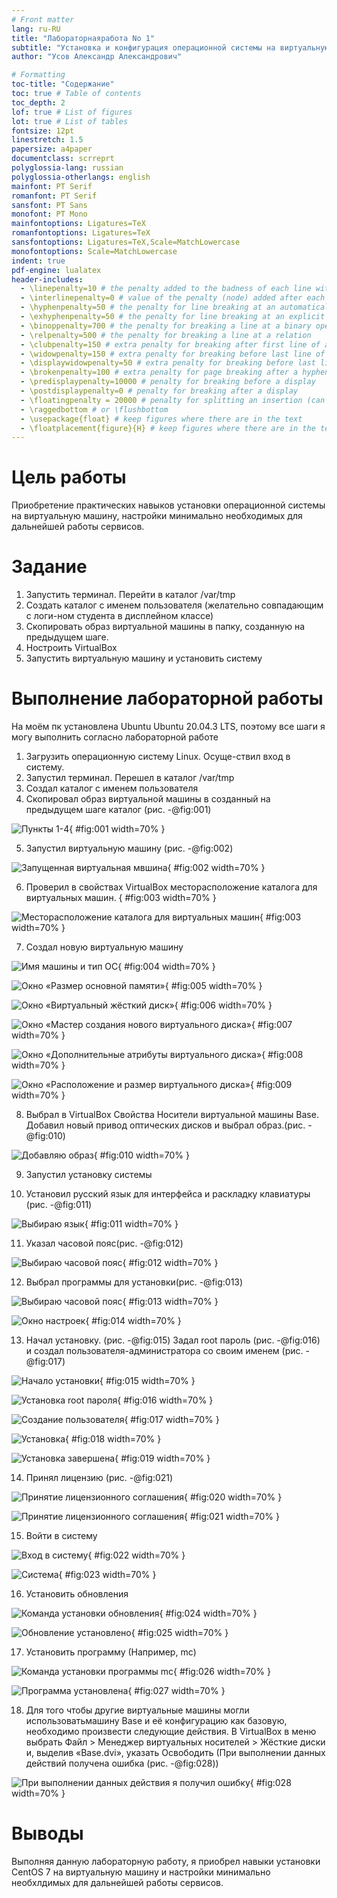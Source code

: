```yaml
---
# Front matter
lang: ru-RU
title: "Лабораторнаяработа No 1"
subtitle: "Установка и конфигурация операционной системы на виртуальную машину"
author: "Усов Александр Александрович"

# Formatting
toc-title: "Содержание"
toc: true # Table of contents
toc_depth: 2
lof: true # List of figures
lot: true # List of tables
fontsize: 12pt
linestretch: 1.5
papersize: a4paper
documentclass: scrreprt
polyglossia-lang: russian
polyglossia-otherlangs: english
mainfont: PT Serif
romanfont: PT Serif
sansfont: PT Sans
monofont: PT Mono
mainfontoptions: Ligatures=TeX
romanfontoptions: Ligatures=TeX
sansfontoptions: Ligatures=TeX,Scale=MatchLowercase
monofontoptions: Scale=MatchLowercase
indent: true
pdf-engine: lualatex
header-includes:
  - \linepenalty=10 # the penalty added to the badness of each line within a paragraph (no associated penalty node) Increasing the value makes tex try to have fewer lines in the paragraph.
  - \interlinepenalty=0 # value of the penalty (node) added after each line of a paragraph.
  - \hyphenpenalty=50 # the penalty for line breaking at an automatically inserted hyphen
  - \exhyphenpenalty=50 # the penalty for line breaking at an explicit hyphen
  - \binoppenalty=700 # the penalty for breaking a line at a binary operator
  - \relpenalty=500 # the penalty for breaking a line at a relation
  - \clubpenalty=150 # extra penalty for breaking after first line of a paragraph
  - \widowpenalty=150 # extra penalty for breaking before last line of a paragraph
  - \displaywidowpenalty=50 # extra penalty for breaking before last line before a display math
  - \brokenpenalty=100 # extra penalty for page breaking after a hyphenated line
  - \predisplaypenalty=10000 # penalty for breaking before a display
  - \postdisplaypenalty=0 # penalty for breaking after a display
  - \floatingpenalty = 20000 # penalty for splitting an insertion (can only be split footnote in standard LaTeX)
  - \raggedbottom # or \flushbottom
  - \usepackage{float} # keep figures where there are in the text
  - \floatplacement{figure}{H} # keep figures where there are in the text
---
```


# Цель работы

Приобретение практических навыков установки операционной системы на виртуальную машину, настройки минимально необходимых для дальнейшей работы сервисов.

# Задание

1. Запустить терминал. Перейти в каталог /var/tmp
2. Создать каталог с именем пользователя (желательно совпадающим с логи-ном студента в дисплейном классе)
3. Скопировать образ виртуальной машины в папку, созданную на предыдущем шаге.
4. Ностроить VirtualBox
5. Запустить виртуальную машину и установить систему


# Выполнение лабораторной работы

На моём пк установлена Ubuntu Ubuntu 20.04.3 LTS, поэтому все шаги я могу выполнить согласно лабораторной работе
1. Загрузить операционную систему Linux. Осуще-ствил вход в систему.
2. Запустил терминал. Перешел в каталог /var/tmp
3. Создал каталог с именем пользователя
4. Скопировал образ виртуальной машины в созданный на предыдущем шаге каталог (рис. -@fig:001)

![Пункты 1-4](image/1.png){ #fig:001 width=70% }

5. Запустил виртуальную машину (рис. -@fig:002)

![Запущенная виртуальная мвшина](image/2.png){ #fig:002 width=70% } 

6. Проверил в свойствах VirtualBox месторасположение каталога для виртуальных машин. { #fig:003 width=70% } 

![Месторасположение каталога для виртуальных машин](image/2.1.png){ #fig:003 width=70% } 

7. Создал новую виртуальную машину

![Имя машины и тип ОС](image/3.png){ #fig:004 width=70% }

![Окно «Размер основной памяти»](image/4.png){ #fig:005 width=70% } 

![Окно «Виртуальный жёсткий диск»](image/5.png){ #fig:006 width=70% }

![Окно «Мастер создания нового виртуального диска»](image/6.png){ #fig:007 width=70% }

![Окно «Дополнительные атрибуты виртуального диска»](image/7.png){ #fig:008 width=70% }

![Окно «Расположение и размер виртуального диска»](image/8.png){ #fig:009 width=70% }

8. Выбрал в VirtualBox Свойства Носители виртуальной машины Base. Добавил новый привод оптических дисков и выбрал образ.(рис. -@fig:010)

![Добавляю образ](image/9.png){ #fig:010 width=70% }

9. Запустил установку системы

10. Установил русский язык для интерфейса и раскладку клавиатуры (рис. -@fig:011)

![Выбираю язык](image/10.png){ #fig:011 width=70% }

11. Указал часовой пояс(рис. -@fig:012)

![Выбираю часовой пояс](image/11.png){ #fig:012 width=70% }

12. Выбрал программы для установки(рис. -@fig:013)

![Выбираю часовой пояс](image/12.png){ #fig:013 width=70% }

![Окно настроек](image/13.png){ #fig:014 width=70% }

13. Начал установку. (рис. -@fig:015) Задал root пароль (рис. -@fig:016) и создал пользователя-администратора со своим именем (рис. -@fig:017)

![Начало установки](image/14.png){ #fig:015 width=70% }

![Установка root пароля](image/15.png){ #fig:016 width=70% }

![Создание пользователя](image/16.png){ #fig:017 width=70% }

![Установка](image/17.png){ #fig:018 width=70% }

![Установка завершена](image/18.png){ #fig:019 width=70% }

14. Принял лицензию (рис. -@fig:021)

![Принятие лицензионного соглашения](image/19.png){ #fig:020 width=70% }

![Принятие лицензионного соглашения](image/20.png){ #fig:021 width=70% }

15. Войти в систему 

![Вход в систему](image/21.png){ #fig:022 width=70% }

![Система](image/22.png){ #fig:023 width=70% }

16. Установить обновления

![Команда установки обновления](image/24.png){ #fig:024 width=70% }

![Обновление установлено](image/25.png){ #fig:025 width=70% }

17. Установить программу (Например, mc)

![Команда установки программы mc](image/26.1.png){ #fig:026 width=70% }

![Программа установлена](image/26.png){ #fig:027 width=70% }

18. Для того чтобы другие виртуальные машины могли использоватьмашину Base и её конфигурацию как базовую, необходимо произвести следующие действия. В VirtualBox в меню выбрать Файл > Менеджер виртуальных носителей > Жёсткие диски и, выделив «Base.dvi», указать Освободить (При выполнении данных действий получена ошибка (рис. -@fig:028))

![При выполнении данных действия я получил ошибку](image/27.png){ #fig:028 width=70% }

# Выводы

Выполняя данную лабораторную работу, я приобрел навыки установки CentOS 7 на виртуальную машину и настройки минимально необхлдимых для дальнейшей работы сервисов.
